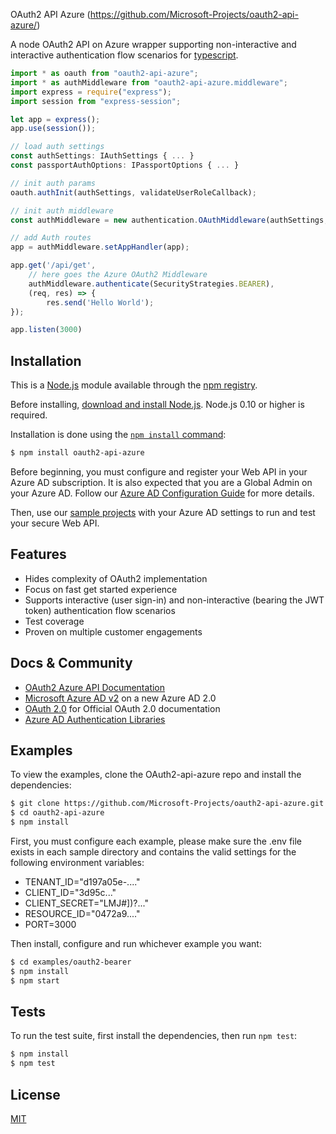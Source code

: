 OAuth2 API Azure
(https://github.com/Microsoft-Projects/oauth2-api-azure/)

  A node OAuth2 API on Azure wrapper supporting non-interactive and interactive authentication flow scenarios for [typescript](https://www.typescriptlang.org/).


```js
import * as oauth from "oauth2-api-azure";
import * as authMiddleware from "oauth2-api-azure.middleware";
import express = require("express");
import session from "express-session";

let app = express();
app.use(session());

// load auth settings
const authSettings: IAuthSettings { ... }
const passportAuthOptions: IPassportOptions { ... }

// init auth params
oauth.authInit(authSettings, validateUserRoleCallback);

// init auth middleware
const authMiddleware = new authentication.OAuthMiddleware(authSettings,passportAuthOptions, apiHostname, baseApiUrl);

// add Auth routes
app = authMiddleware.setAppHandler(app);

app.get('/api/get',
    // here goes the Azure OAuth2 Middleware
    authMiddleware.authenticate(SecurityStrategies.BEARER),
    (req, res) => {
        res.send('Hello World');
});

app.listen(3000)
```

## Installation

This is a [Node.js](https://nodejs.org/en/) module available through the
[npm registry](https://www.npmjs.com/).

Before installing, [download and install Node.js](https://nodejs.org/en/download/).
Node.js 0.10 or higher is required.

Installation is done using the
[`npm install` command](https://docs.npmjs.com/getting-started/installing-npm-packages-locally):

```bash
$ npm install oauth2-api-azure
```

Before beginning, you must configure and register your Web API in your Azure AD subscription. It is also expected that you are a Global Admin on your Azure AD.
Follow our [Azure AD Configuration Guide](AzureADConfigurationGuide.md) for more details.

Then, use our [sample projects](./examples) with your Azure AD settings to run and test your secure Web API.


## Features

  * Hides complexity of OAuth2 implementation
  * Focus on fast get started experience
  * Supports interactive (user sign-in) and non-interactive (bearing the JWT token) authentication flow scenarios
  * Test coverage
  * Proven on multiple customer engagements

## Docs & Community

  * [OAuth2 Azure API Documentation](./doc)
  * [Microsoft Azure AD v2](https://docs.microsoft.com/en-us/azure/active-directory/develop/v2-overview) on a new Azure AD 2.0
  * [OAuth 2.0](https://oauth.net/2/) for Official OAuth 2.0 documentation
  * [Azure AD Authentication Libraries](https://docs.microsoft.com/en-us/azure/active-directory/develop/active-directory-authentication-libraries)
  
## Examples

  To view the examples, clone the OAuth2-api-azure repo and install the dependencies:

```bash
$ git clone https://github.com/Microsoft-Projects/oauth2-api-azure.git --depth 1
$ cd oauth2-api-azure
$ npm install

```

First, you must configure each example, please make sure the .env file exists in each sample directory and contains the valid settings for the following environment variables:
* TENANT_ID="d197a05e-...."
* CLIENT_ID="3d95c..."
* CLIENT_SECRET="LMJ#])?..."
* RESOURCE_ID="0472a9...."
* PORT=3000

Then install, configure and run whichever example you want:

```bash
$ cd examples/oauth2-bearer
$ npm install
$ npm start
```

## Tests

  To run the test suite, first install the dependencies, then run `npm test`:

```bash
$ npm install
$ npm test
```

## License

  [MIT](LICENSE)
